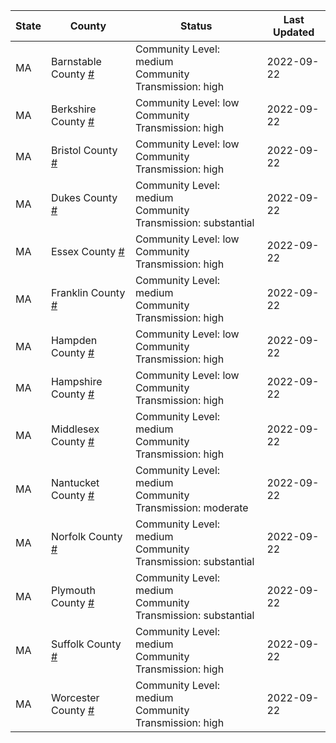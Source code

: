 State | County | Status | Last Updated
--- | --- | --- | --- 
MA | Barnstable County <a href="#barnstable_county">#</a> | <a name="barnstable_county"></a>Community Level: medium<br/>Community Transmission: high | 2022-09-22
MA | Berkshire County <a href="#berkshire_county">#</a> | <a name="berkshire_county"></a>Community Level: low<br/>Community Transmission: high | 2022-09-22
MA | Bristol County <a href="#bristol_county">#</a> | <a name="bristol_county"></a>Community Level: low<br/>Community Transmission: high | 2022-09-22
MA | Dukes County <a href="#dukes_county">#</a> | <a name="dukes_county"></a>Community Level: medium<br/>Community Transmission: substantial | 2022-09-22
MA | Essex County <a href="#essex_county">#</a> | <a name="essex_county"></a>Community Level: low<br/>Community Transmission: high | 2022-09-22
MA | Franklin County <a href="#franklin_county">#</a> | <a name="franklin_county"></a>Community Level: medium<br/>Community Transmission: high | 2022-09-22
MA | Hampden County <a href="#hampden_county">#</a> | <a name="hampden_county"></a>Community Level: low<br/>Community Transmission: high | 2022-09-22
MA | Hampshire County <a href="#hampshire_county">#</a> | <a name="hampshire_county"></a>Community Level: low<br/>Community Transmission: high | 2022-09-22
MA | Middlesex County <a href="#middlesex_county">#</a> | <a name="middlesex_county"></a>Community Level: medium<br/>Community Transmission: high | 2022-09-22
MA | Nantucket County <a href="#nantucket_county">#</a> | <a name="nantucket_county"></a>Community Level: medium<br/>Community Transmission: moderate | 2022-09-22
MA | Norfolk County <a href="#norfolk_county">#</a> | <a name="norfolk_county"></a>Community Level: medium<br/>Community Transmission: substantial | 2022-09-22
MA | Plymouth County <a href="#plymouth_county">#</a> | <a name="plymouth_county"></a>Community Level: medium<br/>Community Transmission: substantial | 2022-09-22
MA | Suffolk County <a href="#suffolk_county">#</a> | <a name="suffolk_county"></a>Community Level: medium<br/>Community Transmission: high | 2022-09-22
MA | Worcester County <a href="#worcester_county">#</a> | <a name="worcester_county"></a>Community Level: medium<br/>Community Transmission: high | 2022-09-22

